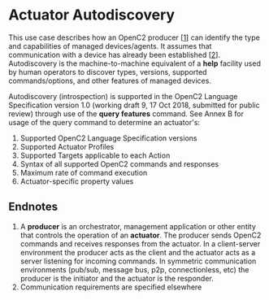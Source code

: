 # Actuator Autodiscovery
This use case describes how an OpenC2 producer [[1]("endnote1)] can
identify the type and capabilities of managed devices/agents.  It assumes that communication
with a device has already been established [[2](#endnote2)].  Autodiscovery is the machine-to-machine
equivalent of a **help** facility used by human operators to discover types, versions,
supported commands/options, and other features of managed devices.

Autodiscovery (introspection) is supported in the OpenC2 Language Specification version 1.0
(working draft 9, 17 Oct 2018, submitted for public review) through use of the **query features**
command.  See Annex B for usage of the query command to determine an actuator's:
1) Supported OpenC2 Language Specification versions
2) Supported Actuator Profiles
3) Supported Targets applicable to each Action
4) Syntax of all supported OpenC2 commands and responses
5) Maximum rate of command execution
6) Actuator-specific property values

## Endnotes
 1. <a name="endnote1">A **producer**</a> is an orchestrator, management application or other entity
 that controls the operation of an **actuator**.  The producer sends OpenC2 commands and
 receives responses from the actuator.  In a client-server environment the producer acts as the client
 and the actuator acts as a server listening for incoming commands.  In symmetric communication environments
 (pub/sub, message bus, p2p, connectionless, etc) the producer is the initiator and the actuator is the
 responder.
 2. <a name="endnote1">Communication</a> requirements are specified elsewhere
